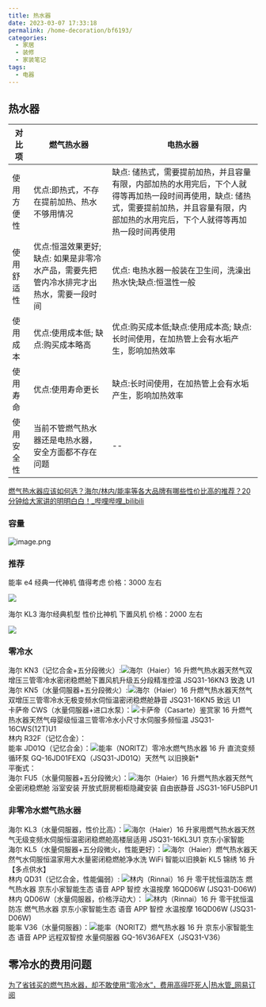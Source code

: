 ```yaml
---
title: 热水器
date: 2023-03-07 17:33:18
permalink: /home-decoration/bf6193/
categories:
  - 家居
  - 装修
  - 家装笔记
tags:
  - 电器
---
```


## 热水器
  
 对比项| 燃气热水器|电热水器
  ----|----|----
使用方便性 | 优点:即热式，不存在提前加热、热水不够用情况   |  缺点: 储热式，需要提前加热，并且容量有限，内部加热的水用完后，下个人就得等再加热一段时间再使用，缺点: 储热式，需要提前加热，并且容量有限，内部加热的水用完后，下个人就得等再加热一段时间再使用
使用舒适性 | 优点:恒温效果更好;缺点: 如果是非零冷水产品，需要先把管内冷水排完才出热水，需要一段时间 | 优点: 电热水器一般装在卫生间，洗澡出热水快;缺点:恒温性一般
使用成本 | 优点:使用成本低; 缺点:购买成本略高   |   优点:购买成本低;缺点:使用成本高; 缺点:长时间使用，在加热管上会有水垢产生，影响加热效率
使用寿命 | 优点:使用寿命更长 | 缺点:长时间使用，在加热管上会有水垢产生，影响加热效率
使用安全性| 当前不管燃气热水器还是电热水器，安全方面都不存在问题|--

[燃气热水器应该如何选？海尔/林内/能率等各大品牌有哪些性价比高的推荐？20 分钟给大家讲的明明白白！_哔哩哔哩_bilibili](https://www.bilibili.com/video/BV1xj411g7cd/?vd_source=f0ec10d1a61ee66ef7bcad42b198b3d5)

### 容量

![image.png](https://wt-box.worktile.com/public/f400394f-fbe1-48f6-8fb9-3f988e63e207)
### 推荐

能率 e4 经典一代神机 值得考虑 价格：3000 左右

![](https://w4.hoopchina.com.cn/images/m/default_img_new.png)

海尔 KL3 海尔经典机型 性价比神机 下置风机 价格：2000 左右

![](https://w4.hoopchina.com.cn/images/m/default_img_new.png)


### 零冷水

海尔 KN3（记忆合金+五分段微火）:![](https://i0.hdslb.com/bfs/sycp/mgk/img/202202/e678dd37ebe54e6f448bae97c0329c2c.png@.webp)海尔（Haier）16 升燃气热水器天然气双增压三管零冷水密闭稳燃舱下置风机升级五分段精准控温 JSQ31-16KN3 致逸 U1  
海尔 KN5（水量伺服器+五分段微火）:![](https://i0.hdslb.com/bfs/sycp/mgk/img/202202/e678dd37ebe54e6f448bae97c0329c2c.png@.webp)海尔（Haier）16 升燃气热水器天然气双增压三管零冷水无极变频水伺恒温密闭稳燃舱静音 JSQ31-16KN5 致远 U1  
卡萨帝 CWS（水量伺服器+进口水泵）：![](https://i0.hdslb.com/bfs/sycp/mgk/img/202202/e678dd37ebe54e6f448bae97c0329c2c.png@.webp)卡萨帝（Casarte）鉴赏家 16 升燃气热水器天然气母婴级恒温三管零冷水小尺寸水伺服多频恒温 JSQ31-16CWS(12T)U1  
林内 R32F（记忆合金）：  
能率 JD01Q（记忆合金）：![](https://i0.hdslb.com/bfs/sycp/mgk/img/202202/e678dd37ebe54e6f448bae97c0329c2c.png@.webp)能率（NORITZ）零冷水燃气热水器 16 升 直流变频循环泵 GQ-16JD01FEXQ（JSQ31-JD01Q）天然气 以旧换新\*  
平衡式：  
海尔 FU5（水量伺服器+五分段微火）：![](https://i0.hdslb.com/bfs/sycp/mgk/img/202202/e678dd37ebe54e6f448bae97c0329c2c.png@.webp)海尔（Haier）16 升燃气热水器天然气全密闭稳燃舱 浴室安装 开放式厨房橱柜隐藏安装 自由嵌静音 JSG31-16FU5BPU1

### 非零冷水燃气热水器

海尔 KL3（水量伺服器，性价比高）：![](https://i0.hdslb.com/bfs/sycp/mgk/img/202202/e678dd37ebe54e6f448bae97c0329c2c.png@.webp)海尔（Haier）16 升家用燃气热水器天然气无级变频水伺服恒温密闭稳燃舱高楼层适用 JSQ31-16KL3U1 京东小家智能  
海尔 KL5（水量伺服器+五分段微火，性能更好）：![](https://i0.hdslb.com/bfs/sycp/mgk/img/202202/e678dd37ebe54e6f448bae97c0329c2c.png@.webp)海尔（Haier）燃气热水器天然气水伺服恒温家用大水量密闭稳燃舱净水洗 WiFi 智能以旧换新 KL5 锦绣 16 升【多点供水】  
林内 QD31（记忆合金，性能偏弱）: ![](https://i0.hdslb.com/bfs/sycp/mgk/img/202202/e678dd37ebe54e6f448bae97c0329c2c.png@.webp)林内（Rinnai）16 升 零干扰恒温防冻 燃气热水器 京东小家智能生态 语音 APP 智控 水温按摩 16QD06W (JSQ31-D06W)  
林内 QD06W（水量伺服器，价格浮动大）： ![](https://i0.hdslb.com/bfs/sycp/mgk/img/202202/e678dd37ebe54e6f448bae97c0329c2c.png@.webp)林内（Rinnai）16 升 零干扰恒温防冻 燃气热水器 京东小家智能生态 语音 APP 智控 水温按摩 16QD06W (JSQ31-D06W)  
能率 V36（水量伺服器）：![](https://i0.hdslb.com/bfs/sycp/mgk/img/202202/e678dd37ebe54e6f448bae97c0329c2c.png@.webp)能率（NORITZ）燃气热水器 16 升 京东小家智能生态 语音 APP 远程双智控 水量伺服器 GQ-16V36AFEX（JSQ31-V36）

## 零冷水的费用问题

[为了省钱买的燃气热水器，却不敢使用“零冷水”，费用高得吓死人|热水管_网易订阅](https://www.163.com/dy/article/HLAGSI8905526ZO5.html)
